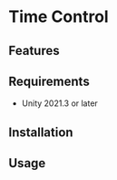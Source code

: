 ﻿[//]: # (/mainpage)

# Time Control
## Features
## Requirements
- Unity 2021.3 or later

## Installation

## Usage
